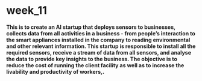 # week_11
**This is to create an AI startup that deploys sensors to
businesses, collects data from all activities in a business - from people’s interaction to
the smart appliances installed in the company to reading environmental and other
relevant information. This startup is responsible to install all the required sensors,
receive a stream of data from all sensors, and analyse the data to provide key insights
to the business. The objective is to reduce the cost of
running the client facility as well as to increase the livability and productivity of
workers,.**
